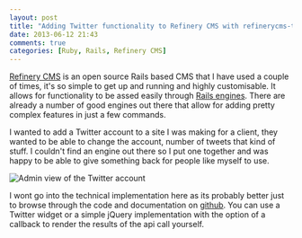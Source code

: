 ```yaml
---
layout: post
title: "Adding Twitter functionality to Refinery CMS with refinerycms-tweets"
date: 2013-06-12 21:43
comments: true
categories: [Ruby, Rails, Refinery CMS]
---
```


[Refinery CMS](http://refinerycms.com/) is an open source Rails based CMS that I have used a couple of times, it's so simple to get up and running and highly customisable. It allows for functionality to be assed easily through [Rails engines](http://edgeapi.rubyonrails.org/classes/Rails/Engine.html). There are already a number of good engines out there that allow for adding pretty complex features in just a few commands.

I wanted to add a Twitter account to a site I was making for a client, they wanted to be able to change the account, number of tweets that kind of stuff. I couldn't find an engine out there so I put one together and was happy to be able to give something back for people like myself to use.

![Admin view of the Twitter account](http://cih-static.s3.amazonaws.com/refinerycms-tweets-screenshot.png)

I wont go into the technical implementation here as its probably better just to browse through the code and documentation on [github](http://github.com/cih/refinerycms-tweets). You can use a Twitter widget or a simple jQuery implementation with the option of a callback to render the results of the api call yourself.


